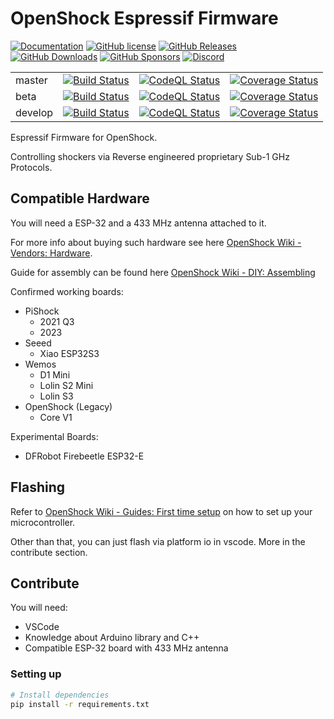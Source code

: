 # OpenShock Espressif Firmware

[![Documentation](https://img.shields.io/badge/docs-mkdocs-blue.svg)](https://openshock.org)
[![GitHub license](https://img.shields.io/github/license/openshock/firmware.svg)](https://raw.githubusercontent.com/openshock/firmware/master/LICENSE)
[![GitHub Releases](https://img.shields.io/github/release/openshock/firmware.svg)](https://github.com/openshock/firmware/releases)
[![GitHub Downloads](https://img.shields.io/github/downloads/openshock/firmware/total)](https://github.com/openshock/firmware/releases)
[![GitHub Sponsors](https://img.shields.io/badge/GitHub-Sponsors-ff69b4)](https://github.com/sponsors/openshock)
[![Discord](https://img.shields.io/discord/1078124408775901204)](https://discord.gg/openshock)

<table>
  <tr>
    <td>master</td>
    <td><a href="https://github.com/OpenShock/Firmware/actions/workflows/ci-build.yml"><img src="https://github.com/OpenShock/Firmware/actions/workflows/ci-build.yml/badge.svg?branch=master" alt="Build Status" /></a></td>
    <td><a href="https://github.com/OpenShock/Firmware/actions/workflows/codeql.yml"><img src="https://github.com/OpenShock/Firmware/actions/workflows/codeql.yml/badge.svg?branch=master" alt="CodeQL Status" /></a></td>
    <td><a href="https://coveralls.io/github/openshock/firmware?branch=master"><img src="https://coveralls.io/repos/github/openshock/firmware/badge.svg?branch=master" alt="Coverage Status" /></a></td>
  </tr>
  <tr>
    <td>beta</td>
    <td><a href="https://github.com/OpenShock/Firmware/actions/workflows/ci-build.yml"><img src="https://github.com/OpenShock/Firmware/actions/workflows/ci-build.yml/badge.svg?branch=beta" alt="Build Status" /></a></td>
    <td><a href="https://github.com/OpenShock/Firmware/actions/workflows/codeql.yml"><img src="https://github.com/OpenShock/Firmware/actions/workflows/codeql.yml/badge.svg?branch=beta" alt="CodeQL Status" /></a></td>
    <td><a href="https://coveralls.io/github/openshock/firmware?branch=master"><img src="https://coveralls.io/repos/github/openshock/firmware/badge.svg?branch=beta" alt="Coverage Status" /></a></td>
  </tr>
  <tr>
    <td>develop</td>
    <td><a href="https://github.com/OpenShock/Firmware/actions/workflows/ci-build.yml"><img src="https://github.com/OpenShock/Firmware/actions/workflows/ci-build.yml/badge.svg?branch=develop" alt="Build Status" /></a></td>
    <td><a href="https://github.com/OpenShock/Firmware/actions/workflows/codeql.yml"><img src="https://github.com/OpenShock/Firmware/actions/workflows/codeql.yml/badge.svg?branch=develop" alt="CodeQL Status" /></a></td>
    <td><a href="https://coveralls.io/github/openshock/firmware?branch=master"><img src="https://coveralls.io/repos/github/openshock/firmware/badge.svg?branch=develop" alt="Coverage Status" /></a></td>
  </tr>
</table>

Espressif Firmware for OpenShock.

Controlling shockers via Reverse engineered proprietary Sub-1 GHz Protocols.

## Compatible Hardware

You will need a ESP-32 and a 433 MHz antenna attached to it.

For more info about buying such hardware see here [OpenShock Wiki - Vendors: Hardware](https://wiki.openshock.org/vendors/hardware/).

Guide for assembly can be found here [OpenShock Wiki - DIY: Assembling](https://wiki.openshock.org/diy/assembling/)

Confirmed working boards:

- PiShock
  - 2021 Q3
  - 2023
- Seeed
  - Xiao ESP32S3
- Wemos
  - D1 Mini
  - Lolin S2 Mini
  - Lolin S3
- OpenShock (Legacy)
  - Core V1

Experimental Boards:

- DFRobot Firebeetle ESP32-E

## Flashing

Refer to [OpenShock Wiki - Guides: First time setup](https://wiki.openshock.org/guides/openshock-first-setup/) on how to set up your microcontroller.

Other than that, you can just flash via platform io in vscode. More in the contribute section.

## Contribute

You will need:

- VSCode
- Knowledge about Arduino library and C++
- Compatible ESP-32 board with 433 MHz antenna

### Setting up

```bash
# Install dependencies
pip install -r requirements.txt
```
